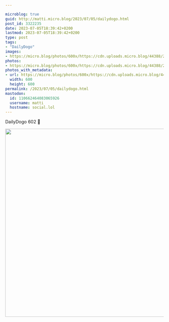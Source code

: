 ```yaml
---

microblog: true
guid: http://matti.micro.blog/2023/07/05/dailydogo.html
post_id: 3322235
date: 2023-07-05T18:39:42+0200
lastmod: 2023-07-05T18:39:42+0200
type: post
tags:
- "DailyDogo"
images:
- https://micro.blog/photos/600x/https://cdn.uploads.micro.blog/44388/2023/ed57d4922a154b66b495ccd0a551093a.jpg
photos:
- https://micro.blog/photos/600x/https://cdn.uploads.micro.blog/44388/2023/ed57d4922a154b66b495ccd0a551093a.jpg
photos_with_metadata:
- url: https://micro.blog/photos/600x/https://cdn.uploads.micro.blog/44388/2023/ed57d4922a154b66b495ccd0a551093a.jpg
  width: 600
  height: 600
permalink: /2023/07/05/dailydogo.html
mastodon:
  id: 110662464083065926
  username: matti
  hostname: social.lol
---
```

DailyDogo 602 🐶

<img src="/media/uploads/2023/ed57d4922a154b66b495ccd0a551093a.jpg" width="600" height="600" alt="" />
